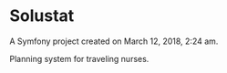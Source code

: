 Solustat
========

A Symfony project created on March 12, 2018, 2:24 am.

Planning system for traveling nurses.
